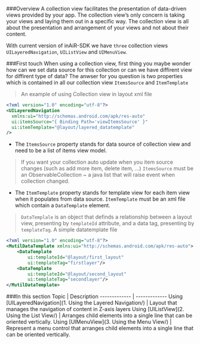 ###Overview
A collection view facilitates the presentation of data-driven views provided by your app. The collection view’s only concern is taking your views and laying them out in a specific way. The collection view is all about the presentation and arrangement of your views and not about their content.

With current version of inAiR-SDK we have `three` collection views `UILayeredNavigation`, `UIListView` and `UIMenuView`.

###First touch
When using a collection view, first thing you maybe wonder how can we set data source for this collection or can we have diffirent view for diffirent type of data? The anwser for you question is two properties which is contained in all our collection view `ItemsSource` and `ItemTemplate`

> An example of using Collection view in layout xml file
```xml
<?xml version="1.0" encoding="utf-8"?>
<UILayeredNavigation
  xmlns:ui="http://schemas.android.com/apk/res-auto"
  ui:itemsSource="{ Binding Path='viewItemsSource' }"
  ui:itemTemplate="@layout/layered_datatemplate"
/>
```

* The `ItemsSource` property stands for data source of collection view and need to be a list of items view model.

> If you want your collection auto update when you item source changes (such as add more item, delete item, ...) `ItemsSource` must be an ObservableCollection ~ a java list that will raise event when collection changed.

* The `ItemTemplate` property stands for template view for each item view when it populates from data source. `ItemTemplate` must be an xml file which contain a `DataTemplate` element.

> `DataTemplale` is an object that definds a relationship between a layout view, presenting by `templateId` attribute, and a data tag, presenting by `templateTag`.
A simple datatemplate file
```xml
<?xml version="1.0" encoding="utf-8"?>
<MutilDataTemplate xmlns:ui="http://schemas.android.com/apk/res-auto">
    <DataTemplate
        ui:templateId="@layout/first_layout"
        ui:templateTag="firstlayer"/>
    <DataTemplate
        ui:templateId="@layout/second_layout"
        ui:templateTag="secondlayer"/>
</MutilDataTemplate>
```

###In this section
Topic         | Description
------------- | -------------
Using [UILayeredNavigation](1. Using the Layered Navigation/) | Layout that manages the navigation of content in Z-axis layers
Using [UIListView](2. Using the List View/) | Arranges child elements into a single line that can be oriented vertically.
Using [UIMenuView](3. Using the Menu View/) | Represent a menu control that arranges child elements into a single line that can be oriented vertically.